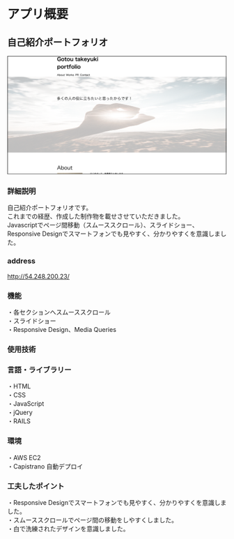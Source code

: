 # アプリ概要
## 自己紹介ポートフォリオ
![メイン画像](readmain.jpg)
### 詳細説明
自己紹介ポートフォリオです。  
これまでの経歴、作成した制作物を載せさせていただきました。  
Javascriptでページ間移動（スムーススクロール）、スライドショー、  
Responsive Designでスマートフォンでも見やすく、分かりやすくを意識しました。  
### address  
http://54.248.200.23/
### 機能
・各セクションへスムーススクロール  
・スライドショー  
・Responsive Design、Media Queries  
### 使用技術
### 言語・ライブラリー
・HTML  
・CSS  
・JavaScript  
・jQuery  
・RAILS  
### 環境
・AWS EC2  
・Capistrano 自動デプロイ
### 工夫したポイント
・Responsive Designでスマートフォンでも見やすく、分かりやすくを意識しました。  
・スムーススクロールでページ間の移動をしやすくしました。  
・白で洗練されたデザインを意識しました。




